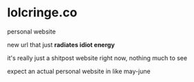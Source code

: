 # lolcringe.co

personal website

new url that just **radiates idiot energy**

it's really just a shitpost website right now, nothing much to see

expect an actual personal website in like may-june
